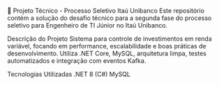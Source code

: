 💼 Projeto Técnico - Processo Seletivo Itaú Unibanco
Este repositório contém a solução do desafio técnico para a segunda fase do processo seletivo para Engenheiro de TI Júnior no Itaú Unibanco.

Descrição do Projeto
Sistema para controle de investimentos em renda variável, focando em performance, escalabilidade e boas práticas de desenvolvimento. Utiliza .NET Core, MySQL, arquitetura limpa, testes automatizados e integração com eventos Kafka.

Tecnologias Utilizadas
.NET 8 (C#)
MySQL

